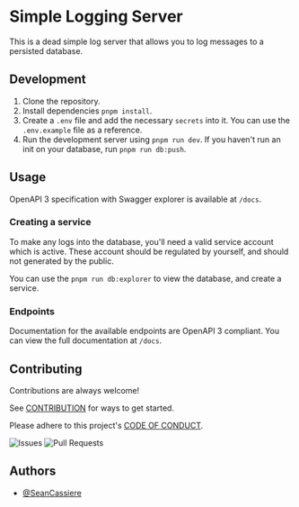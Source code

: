 # Simple Logging Server

This is a dead simple log server that allows you to log messages to a persisted database.

## Development

1. Clone the repository.
2. Install dependencies `pnpm install`.
3. Create a `.env` file and add the necessary `secrets` into it. You can use the `.env.example` file as a reference.
4. Run the development server using `pnpm run dev`. If you haven't run an init on your database, run `pnpm run db:push`.

## Usage

OpenAPI 3 specification with Swagger explorer is available at `/docs`.

### Creating a service

To make any logs into the database, you'll need a valid service account which is active. These account should be regulated by yourself, and should not generated by the public.

You can use the `pnpm run db:explorer` to view the database, and create a service.

### Endpoints

Documentation for the available endpoints are OpenAPI 3 compliant. You can view the full documentation at `/docs`.

## Contributing

Contributions are always welcome!

See [CONTRIBUTION](CONTRIBUTION.md) for ways to get started.

Please adhere to this project's [CODE OF CONDUCT](CODE_OF_CONDUCT.md).

![Issues](https://img.shields.io/github/issues/SeanCassiere/simple-logging-server)
![Pull Requests](https://img.shields.io/github/issues-pr-closed/SeanCassiere/simple-logging-server)

## Authors

- [@SeanCassiere](https://github.com/SeanCassiere)
